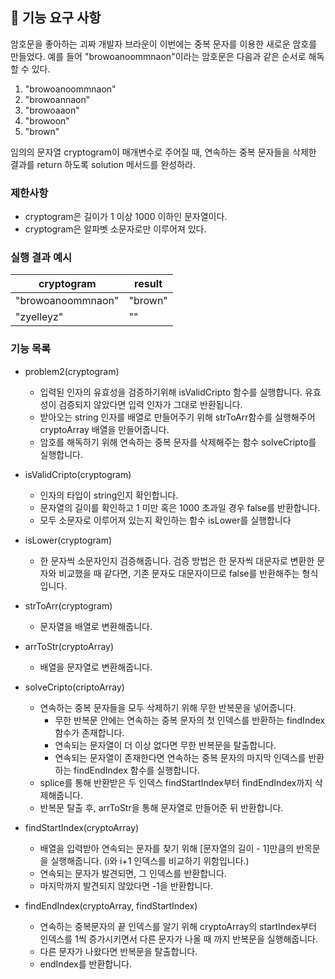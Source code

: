 ## 🚀 기능 요구 사항

암호문을 좋아하는 괴짜 개발자 브라운이 이번에는 중복 문자를 이용한 새로운 암호를 만들었다. 예를 들어 "browoanoommnaon"이라는 암호문은 다음과 같은 순서로 해독할 수 있다.

1. "browoanoommnaon"
2. "browoannaon"
3. "browoaaon"
4. "browoon"
5. "brown"

임의의 문자열 cryptogram이 매개변수로 주어질 때, 연속하는 중복 문자들을 삭제한 결과를 return 하도록 solution 메서드를 완성하라.

### 제한사항

- cryptogram은 길이가 1 이상 1000 이하인 문자열이다.
- cryptogram은 알파벳 소문자로만 이루어져 있다.

### 실행 결과 예시

| cryptogram        | result  |
| ----------------- | ------- |
| "browoanoommnaon" | "brown" |
| "zyelleyz"        | ""      |

### 기능 목록
- problem2(cryptogram)
	- 입력된 인자의 유효성을 검증하기위해 isValidCripto 함수를 실행합니다. 유효성이 검증되지 않았다면 입력 인자가 그대로 반환됩니다.
	- 받아오는 string 인자를 배열로 만들어주기 위해 strToArr함수를 실행해주어 cryptoArray 배열을 만들어줍니다.
	- 암호를 해독하기 위해 연속하는 중복 문자를 삭제해주는 함수 solveCripto를 실행합니다.

- isValidCripto(cryptogram)
	- 인자의 타입이 string인지 확인합니다.
	- 문자열의 길이를 확인하고 1 미만 혹은 1000 초과일 경우 false를 반환합니다.
	- 모두 소문자로 이루어져 있는지 확인하는 함수 isLower를 실행합니다

- isLower(cryptogram)
	- 한 문자씩 소문자인지 검증해줍니다. 검증 방법은 한 문자씩 대문자로 변환한 문자와 비교했을 때 같다면, 기존 문자도 대문자이므로 false를 반환해주는 형식입니다.

- strToArr(cryptogram)
	- 문자열을 배열로 변환해줍니다.

- arrToStr(cryptoArray)
	- 배열을 문자열로 변환해줍니다.

- solveCripto(criptoArray)
	- 연속하는 중복 문자들을 모두 삭제하기 위해 무한 반복문을 넣어줍니다.
		- 무한 반복문 안에는 연속하는 중복 문자의 첫 인덱스를 반환하는 findIndex 함수가 존재합니다.
		- 연속되는 문자열이 더 이상 없다면 무한 반복문을 탈출합니다.
		- 연속되는 문자열이 존재한다면 연속하는 중복 문자의 마지막 인덱스를 반환하는 findEndIndex 함수를 실행합니다.
    - splice를 통해 반환받은 두 인덱스 findStartIndex부터 findEndIndex까지 삭제해줍니다.
	- 반복문 탈출 후, arrToStr을 통해 문자열로 만들어준 뒤 반환합니다.
	
- findStartIndex(cryptoArray)
	- 배열을 입력받아 연속되는 문자를 찾기 위해 [문자열의 길이 - 1]만큼의 반목문을 실행해줍니다. (i와 i+1 인덱스를 비교하기 위함입니다.)
	- 연속되는 문자가 발견되면, 그 인덱스를 반환합니다.
	- 마지막까지 발견되지 않았다면 -1을 반환합니다.

- findEndIndex(cryptoArray, findStartIndex)
  - 연속하는 중복문자의 끝 인덱스를 알기 위해 cryptoArray의 startIndex부터 인덱스를 1씩 증가시키면서 다른 문자가 나올 때 까지 반복문을 실행해줍니다.
  - 다른 문자가 나왔다면 반복문을 탈출합니다.
  - endIndex를 반환합니다.
